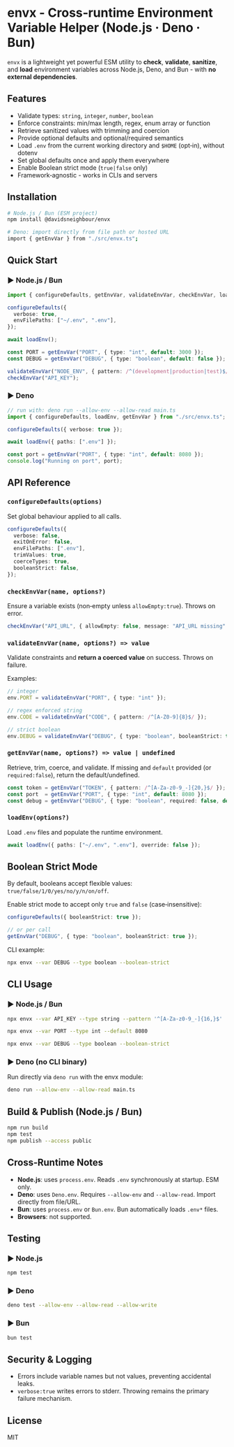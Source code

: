 # envx - Cross‑runtime Environment Variable Helper (Node.js · Deno · Bun)

`envx` is a lightweight yet powerful ESM utility to **check**, **validate**, **sanitize**, and **load** environment variables across Node.js, Deno, and Bun - with **no external dependencies**.

## Features

* Validate types: `string`, `integer`, `number`, `boolean`
* Enforce constraints: min/max length, regex, enum array or function
* Retrieve sanitized values with trimming and coercion
* Provide optional defaults and optional/required semantics
* Load `.env` from the current working directory and `$HOME` (opt‑in), without dotenv
* Set global defaults once and apply them everywhere
* Enable Boolean strict mode (`true|false` only)
* Framework‑agnostic - works in CLIs and servers


## Installation

```bash
# Node.js / Bun (ESM project)
npm install @davidsneighbour/envx

# Deno: import directly from file path or hosted URL
import { getEnvVar } from "./src/envx.ts";
```


## Quick Start

### ▶ Node.js / Bun

```ts
import { configureDefaults, getEnvVar, validateEnvVar, checkEnvVar, loadEnv } from "@davidsneighbour/envx";

configureDefaults({
  verbose: true,
  envFilePaths: ["~/.env", ".env"],
});

await loadEnv();

const PORT = getEnvVar("PORT", { type: "int", default: 3000 });
const DEBUG = getEnvVar("DEBUG", { type: "boolean", default: false });

validateEnvVar("NODE_ENV", { pattern: /^(development|production|test)$/ });
checkEnvVar("API_KEY");
```

### ▶ Deno

```ts
// run with: deno run --allow-env --allow-read main.ts
import { configureDefaults, loadEnv, getEnvVar } from "./src/envx.ts";

configureDefaults({ verbose: true });

await loadEnv({ paths: [".env"] });

const port = getEnvVar("PORT", { type: "int", default: 8080 });
console.log("Running on port", port);
```


## API Reference

### `configureDefaults(options)`

Set global behaviour applied to all calls.

```ts
configureDefaults({
  verbose: false,
  exitOnError: false,
  envFilePaths: [".env"],
  trimValues: true,
  coerceTypes: true,
  booleanStrict: false,
});
```

### `checkEnvVar(name, options?)`

Ensure a variable exists (non‑empty unless `allowEmpty:true`). Throws on error.

```ts
checkEnvVar("API_URL", { allowEmpty: false, message: "API_URL missing" });
```

### `validateEnvVar(name, options?) => value`

Validate constraints and **return a coerced value** on success. Throws on failure.

Examples:

```ts
// integer
env.PORT = validateEnvVar("PORT", { type: "int" });

// regex enforced string
env.CODE = validateEnvVar("CODE", { pattern: /^[A-Z0-9]{8}$/ });

// strict boolean
env.DEBUG = validateEnvVar("DEBUG", { type: "boolean", booleanStrict: true });
```

### `getEnvVar(name, options?) => value | undefined`

Retrieve, trim, coerce, and validate. If missing and `default` provided (or `required:false`), return the default/undefined.

```ts
const token = getEnvVar("TOKEN", { pattern: /^[A-Za-z0-9_-]{20,}$/ });
const port  = getEnvVar("PORT", { type: "int", default: 8080 });
const debug = getEnvVar("DEBUG", { type: "boolean", required: false, default: false });
```

### `loadEnv(options?)`

Load `.env` files and populate the runtime environment.

```ts
await loadEnv({ paths: ["~/.env", ".env"], override: false });
```


## Boolean Strict Mode

By default, booleans accept flexible values: `true/false/1/0/yes/no/y/n/on/off`.

Enable strict mode to accept only `true` and `false` (case‑insensitive):

```ts
configureDefaults({ booleanStrict: true });

// or per call
getEnvVar("DEBUG", { type: "boolean", booleanStrict: true });
```

CLI example:

```bash
npx envx --var DEBUG --type boolean --boolean-strict
```


## CLI Usage

### ▶ Node.js / Bun

```bash
npx envx --var API_KEY --type string --pattern '^[A-Za-z0-9_-]{16,}$'

npx envx --var PORT --type int --default 8080

npx envx --var DEBUG --type boolean --boolean-strict
```

### ▶ Deno (no CLI binary)

Run directly via `deno run` with the envx module:

```bash
deno run --allow-env --allow-read main.ts
```


## Build & Publish (Node.js / Bun)

```bash
npm run build
npm test
npm publish --access public
```


## Cross‑Runtime Notes

* **Node.js**: uses `process.env`. Reads `.env` synchronously at startup. ESM only.
* **Deno**: uses `Deno.env`. Requires `--allow-env` and `--allow-read`. Import directly from file/URL.
* **Bun**: uses `process.env` or `Bun.env`. Bun automatically loads `.env*` files.
* **Browsers**: not supported.


## Testing

### ▶ Node.js

```bash
npm test
```

### ▶ Deno

```bash
deno test --allow-env --allow-read --allow-write
```

### ▶ Bun

```bash
bun test
```


## Security & Logging

* Errors include variable names but not values, preventing accidental leaks.
* `verbose:true` writes errors to stderr. Throwing remains the primary failure mechanism.


## License

MIT
